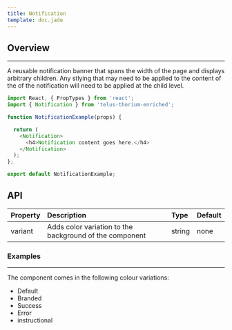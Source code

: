 ```yaml
---
title: Notification
template: doc.jade
---
```


## Overview

---

A reusable notification banner that spans the width of the page and displays arbitrary children.
Any stlying that may need to be applied to the content of the of the notification will need to be applied at the child level.

```js
import React, { PropTypes } from 'react';
import { Notification } from 'telus-thorium-enriched';

function NotificationExample(props) {

  return (
    <Notification>
      <h4>Notification content goes here.</h4>
    </Notification>
  );
};

export default NotificationExample;

```

## API

| Property |   Description   | Type | Default |
|:----|:------|:---|:---|
| variant | Adds color variation to the background of the component | string |  none |



### Examples

---
The component comes in the following colour variations:
- Default
- Branded
- Success
- Error
- instructional


<div id="notificationExample"></div>

<script type="text/babel">

  const exampleNotifications = () => {

    const margins = {
      marginTop: "20px",
      marginBottom: "20px",
    };

    return (
      <ul>
        <li style={margins}>
          <h4>Default</h4>
          <Tds.Notification>
            <p>Default - no additional classes</p>
          </Tds.Notification>
        </li>
        <li style={margins}>
          <h4>Notification Branded</h4>
          <Tds.Notification variant="branded">
            <p>.notification--branded</p>
          </Tds.Notification>
        </li>
        <li style={margins}>
          <h4>Notification Success</h4>
          <Tds.Notification variant="success">
            <p>.notification--success</p>
          </Tds.Notification>
        </li>
        <li style={margins}>
          <h4>Notification Error (.notification--error)</h4>
          <Tds.Notification variant="error">
            <p>Looks like our registration system is temporarily down. You'll need to come back another time to register for My Account. </p>
            <p>Lorem ipsum dolor sit amet.</p>
          </Tds.Notification>
        </li>
        <li style={margins}>
          <h4>Notification Instructional - same as default styling</h4>
          <Tds.Notification variant="instructional">
            <p>.notification--instructional</p>
          </Tds.Notification>
        </li>
      </ul>
    );
  }

  ReactDOM.render(
    exampleNotifications(),
    document.getElementById('notificationExample')
  );
</script>
